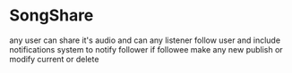 # SongShare
any user can share it's audio and can any listener follow user and include notifications system to notify follower if followee  make any new publish or modify current or delete
